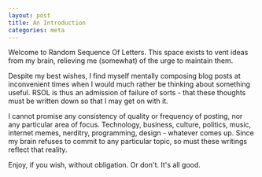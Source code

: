 ```yaml
---
layout: post
title: An Introduction
categories: meta
---
```


Welcome to Random Sequence Of Letters. This space exists to vent ideas from my brain, relieving me (somewhat) of the urge to maintain them.

Despite my best wishes, I find myself mentally composing blog posts at inconvenient times when I would much rather be thinking about something useful. RSOL is thus an admission of failure of sorts - that these thoughts must be written down so that I may get on with it.

I cannot promise any consistency of quality or frequency of posting, nor any particular area of focus. Technology, business, culture, politics, music, internet memes, nerditry, programming, design - whatever comes up. Since my brain refuses to commit to any particular topic, so must these writings reflect that reality.

Enjoy, if you wish, without obligation. Or don't. It's all good.
